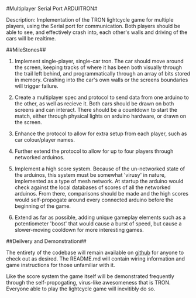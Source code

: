 #Multiplayer Serial Port ARDUITRON#

Description: Implementation of the TRON lightcycle game for multiple players, using the Serial port for communication. Both players should be able to see, and effectively crash into, each other's walls and driving of the cars will be realtime.

##MileStones##
1. Implement single-player, single-car tron. The car should move around the screen, keeping tracks of where it has been both visually through the trail left behind, and programmatically through an array of bits stored in memory. Crashing into the car's own walls or the screens boundaries will trigger failure.

2. Create a multiplayer spec and protocol to send data from one arduino to the other, as well as recieve it. Both cars should be drawn on both screens and can interact. There should be a countdown to start the match, either through physical lights on arduino hardware, or drawn on the screen.

3. Enhance the protocol to allow for extra setup from each player, such as car colour/player names.

4. Further extend the protocol to allow for up to four players through networked arduinos.

5. Implement a high score system. Because of the un-networked state of the arduinos, this system must be somewhat 'virusy' in nature, implemented as a type of mesh network. At startup the arduino would check against the local databases of scores of all the networked arduinos. From there, comparisons should be made and the high scores would self-propogate around every connected arduino before the beginning of the game.

6. Extend as far as possible, adding unique gameplay elements such as a potentiometer 'boost' that would cause a burst of speed, but cause a slower-moving cooldown for more interesting games.

##Deilvery and Demonstration##

The entirety of the codebase will remain available on [github](https://github.com/Ebonwumon/arduitron) for anyone to check out as desired. The README.md will contain wiring information and game instructions for those unfamiliar with it.

Like the score system the game itself will be demonstrated frequently through the self-propogating, virus-like awesomeness that is TRON. Everyone able to play the lightcycle game will inevitibly do so.
